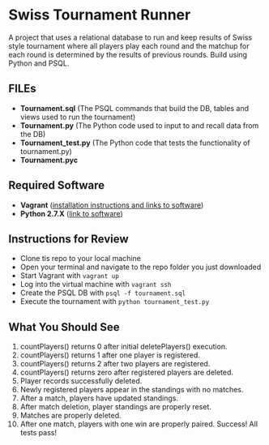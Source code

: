 # Swiss Tournament Runner
A project that uses a relational database to run and keep results of Swiss style tournament where all players play each round and the matchup for each round is determined by the results of previous rounds.  Build using Python and PSQL.

## FILEs
- **Tournament.sql** (The PSQL commands that build the DB, tables and views used to run the tournament)
- **Tournament.py** (The Python code used to input to and recall data from the DB)
- **Tournament_test.py** (The Python code that tests the functionality of tournament.py)
- **Tournament.pyc**

## Required Software
- **Vagrant** ([installation instructions and links to software](https://www.udacity.com/wiki/ud197/install-vagrant)) 
- **Python 2.7.X** ([link to software](https://www.python.org/downloads/))

## Instructions for Review
- Clone tis repo to your local machine
- Open your terminal and navigate to the repo folder you just downloaded
- Start Vagrant with `vagrant up`
- Log into the virtual machine with `vagrant ssh`
- Create the PSQL DB with `psql -f tournament.sql`
- Execute the tournament with `python tournament_test.py`

## What You Should See
1. countPlayers() returns 0 after initial deletePlayers() execution.
2. countPlayers() returns 1 after one player is registered.
3. countPlayers() returns 2 after two players are registered.
4. countPlayers() returns zero after registered players are deleted.
5. Player records successfully deleted.
6. Newly registered players appear in the standings with no matches.
7. After a match, players have updated standings.
8. After match deletion, player standings are properly reset.
9. Matches are properly deleted.
10. After one match, players with one win are properly paired.
Success!  All tests pass!

